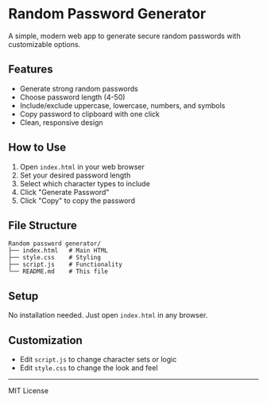 # Random Password Generator

A simple, modern web app to generate secure random passwords with customizable options.

## Features

- Generate strong random passwords
- Choose password length (4-50)
- Include/exclude uppercase, lowercase, numbers, and symbols
- Copy password to clipboard with one click
- Clean, responsive design

## How to Use

1. Open `index.html` in your web browser
2. Set your desired password length
3. Select which character types to include
4. Click "Generate Password"
5. Click "Copy" to copy the password

## File Structure

```
Random password generator/
├── index.html   # Main HTML
├── style.css    # Styling
├── script.js    # Functionality
└── README.md    # This file
```

## Setup

No installation needed. Just open `index.html` in any browser.

## Customization

- Edit `script.js` to change character sets or logic
- Edit `style.css` to change the look and feel

---

MIT License 